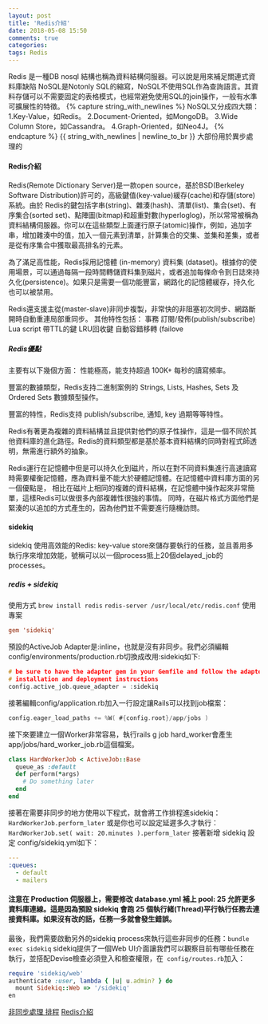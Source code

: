 ```yaml
---
layout: post
title: 'Redis介紹'
date: 2018-05-08 15:50
comments: true
categories:
tags: Redis
---
```

Redis 是一種DB nosql 結構也稱為資料結構伺服器。可以說是用來補足關連式資料庫缺陷
NoSQL是Notonly SQL的縮寫，NoSQL不使用SQL作為查詢語言。其資料存儲可以不需要固定的表格模式，也經常避免使用SQL的join操作，一般有水準可擴展性的特徵。
{% capture string_with_newlines %}
NoSQL又分成四大類：
1.Key-Value，如Redis。
2.Document-Oriented，如MongoDB。
3.Wide Column Store，如Cassandra。
4.Graph-Oriented，如Neo4J。
{% endcapture %}
{{ string_with_newlines | newline_to_br }}
大部份用於異步處理的

#### Redis介紹
Redis(Remote Dictionary Server)是一款open source，基於BSD(Berkeley Software Distribution)許可的，高級鍵值(key-value)緩存(cache)和存儲(store) 系統。由於 Redis的鍵包括字串(string)、雜湊(hash)、清單(list)、集合(set)、有序集合(sorted set)、點陣圖(bitmap)和超重對數(hyperloglog)，所以常常被稱為資料結構伺服器。你可以在這些類型上面運行原子(atomic)操作，例如，追加字串，增加雜湊中的值，加入一個元素到清單，計算集合的交集、並集和差集，或者是從有序集合中獲取最高排名的元素。

為了滿足高性能，Redis採用記憶體 (in-memory) 資料集 (dataset)。根據你的使用場景，可以通過每隔一段時間轉儲資料集到磁片，或者追加每條命令到日誌來持久化(persistence)。如果只是需要一個功能豐富，網路化的記憶體緩存，持久化也可以被禁用。

Redis還支援主從(master-slave)非同步複製，非常快的非阻塞初次同步、網路斷開時自動重連局部重同步。 其他特性包括：
事務
訂閱/發佈(publish/subscribe)
Lua script
帶TTL的鍵
LRU回收鍵
自動容錯移轉 (failove
##### Redis優點

主要有以下幾個方面：
性能極高，能支持超過 100K+ 每秒的讀寫頻率。

豐富的數據類型，Redis支持二進制案例的 Strings, Lists, Hashes, Sets 及 Ordered Sets 數據類型操作。

豐富的特性，Redis支持 publish/subscribe, 通知, key 過期等等特性。

Redis有著更為複雜的資料結構並且提供對他們的原子性操作，這是一個不同於其他資料庫的進化路徑。Redis的資料類型都是基於基本資料結構的同時對程式師透明，無需進行額外的抽象。

Redis運行在記憶體中但是可以持久化到磁片，所以在對不同資料集進行高速讀寫時需要權衡記憶體，應為資料量不能大於硬體記憶體。在記憶體中資料庫方面的另一個優點是， 相比在磁片上相同的複雜的資料結構，在記憶體中操作起來非常簡單，這樣Redis可以做很多內部複雜性很強的事情。 同時，在磁片格式方面他們是緊湊的以追加的方式產生的，因為他們並不需要進行隨機訪問。
#### sidekiq
sidekiq 使用高效能的Redis: key-value store來儲存要執行的任務，並且善用多執行序來增加效能，號稱可以以一個process抵上20個delayed_job的processes。
#####  redis + sidekiq
使用方式
`brew install redis`
`redis-server /usr/local/etc/redis.conf`
使用專案
```conf
gem 'sidekiq'
```
預設的ActiveJob Adapter是:inline，也就是沒有非同步。我們必須編輯config/environments/production.rb切換成改用:sidekiq如下:
```c
# be sure to have the adapter gem in your Gemfile and follow the adapter specific
# installation and deployment instructions
config.active_job.queue_adapter = :sidekiq
```
接著編輯config/application.rb加入一行設定讓Rails可以找到job檔案：
```c
config.eager_load_paths += %W( #{config.root}/app/jobs )
```
接下來要建立一個Worker非常容易，執行rails g job hard_worker會產生app/jobs/hard_worker_job.rb這個檔案。
```rb
class HardWorkerJob < ActiveJob::Base
  queue_as :default
  def perform(*args)
    # Do something later
  end
end
```
接著在需要非同步的地方使用以下程式，就會將工作排程進sidekiq：
`HardWorkerJob.perform_later`
或是你也可以設定延遲多久才執行：
`HardWorkerJob.set( wait: 20.minutes ).perform_later`
接著新增 sidekiq 設定 config/sidekiq.yml如下：
```yaml
---
:queues:
  - default
  - mailers
```
#### 注意在 Production 伺服器上，需要修改 database.yml 補上 pool: 25 允許更多資料庫連線。這是因為預設 sidekiq 會跑 25 個執行緒(Thread)平行執行任務去連接資料庫。如果沒有改的話，任務一多就會發生錯誤。
最後，我們需要啟動另外的sidekiq process來執行這些非同步的任務：`bundle exec sidekiq`
sidekiq提供了一個Web UI介面讓我們可以觀察目前有哪些任務在執行，並搭配Devise檢查必須登入和檢查權限，在` config/routes.rb`加入：
```rb
require 'sidekiq/web'
authenticate :user, lambda { |u| u.admin? } do
  mount Sidekiq::Web => '/sidekiq'
en
```
[非同步處理 排程](https://ihower.tw/rails/background-process.html)
[Redis介紹](http://www.syscom.com.tw/ePaper_New_Content.aspx?id=489&EPID=215&TableName=sgEPArticle)